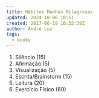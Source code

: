 ```yaml
---
title: Hábitos Manhãs Milagrosas
updated: 2024-10-06 10:51
created: 2017-06-19 10:32:39Z
author: André Luz
tags:
  - books
---
```


1. Silêncio (15)
2. Afirmação (5)
3. Visualização (5)
4. Escrita/Brainstorm (15)
5. Leitura (20)
6. Exercício Físico (60)